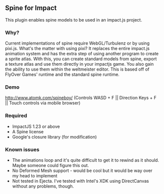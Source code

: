 ## Spine for Impact ##
This plugin enables spine models to be used in an impact.js project. 

### Why? ###
Current implementations of spine require WebGL/Turbulenz or by using pixi.js. What's the matter with using pixi? It replaces the entire impact.js animation system and has the extra step of using another program to create a sprite atlas. With this, you can create standard models from spine, export a texture atlas and use them directly in your impactjs game. You also gain the ability to use them within the weltmeister editor. This is based off of FlyOver Games' runtime and the standard spine runtime. 

### Demo ###
http://www.atomk.com/spineboy/
(Controls WASD + F || Direction Keys + F || Touch controls via mobile browser)

### Required ###
- ImpactJS 1.23 or above
- A Spine license
- Google's closure library (for modification)

### Known issues ###
- The animations loop and it's quite difficult to get it to rewind as it should. Maybe someone could figure this out.
- No Deformed Mesh support - would be cool but it would be way over my head to implement
- Not tested in Ejecta. I've tested with Intel's XDK using DirectCanvas without any problems, though.